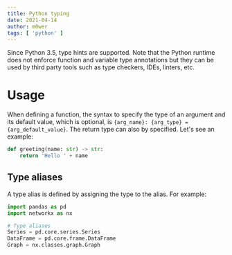 ```yaml
---
title: Python typing
date: 2021-04-14
author: m0wer
tags: [ 'python' ]
---
```


Since Python 3.5, type hints are supported. Note that the Python runtime does
not enforce function and variable type annotations but they can be used by
third party tools such as type checkers, IDEs, linters, etc.

# Usage

When defining a function, the syntax to specify the type of an argument and its
default value, which is optional, is
`{arg_name}: {arg_type} = {arg_default_value}`. The return type can also by
specified. Let's see an example:

```python
def greeting(name: str) -> str:
    return 'Hello ' + name
```

## Type aliases

A type alias is defined by assigning the type to the alias. For example:

```python
import pandas as pd
import networkx as nx

# Type aliases
Series = pd.core.series.Series
DataFrame = pd.core.frame.DataFrame
Graph = nx.classes.graph.Graph
```
